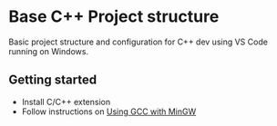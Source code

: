 # Base C++ Project structure

Basic project structure and configuration for C++ dev using VS Code running on Windows.

## Getting started

* Install C/C++ extension  
* Follow instructions on [Using GCC with MinGW](https://code.visualstudio.com/docs/cpp/config-mingw)
